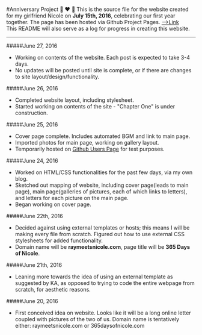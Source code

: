 #Anniversary Project :rabbit: :heart: :pig:
This is the source file for the website created for my girlfriend Nicole on **July 15th, 2016**, celebrating our first year together. The page has been hosted via Github Project Pages. [-->Link](https://yrsong.github.io/Ray-Meets-Nicole)   
This README will also serve as a log for progress in creating this website.

---
#####June 27, 2016
+ Working on contents of the website. Each post is expected to take 3-4 days.
+ No updates will be posted until site is complete, or if there are changes to site layout/design/functionality.

#####June 26, 2016
+ Completed website layout, including stylesheet.
+ Started working on contents of the site - "Chapter One" is under construction.

#####June 25, 2016
+ Cover page complete. Includes automated BGM and link to main page. 
+ Imported photos for main page, working on gallery layout.
+ Temporarily hosted on [Github Users Page](https://yrsong15.github.io/) for test purposes.

#####June 24, 2016
+ Worked on HTML/CSS functionalities for the past few days, via my own blog.
+ Sketched out mapping of website, including cover page(leads to main page), main page(galleries of pictures, each of which links to letters), and letters for each picture on the main page.
+ Began working on cover page.

#####June 22th, 2016
+ Decided against using external templates or hosts; this means I will be making every file from scratch. Figured out how to use external CSS stylesheets for added functionality.
+ Domain name will be **raymeetsnicole.com**, page title will be **365 Days of Nicole**.

#####June 21th, 2016
+ Leaning more towards the idea of using an external template as suggested by KA, as opposed to trying to code the entire webpage from scratch, for aesthetic reasons.    


#####June 20, 2016
+ First conceived idea on website. Looks like it will be a long online letter coupled with pictures of the two of us. Domain name is tentatively either: raymeetsnicole.com or 365daysofnicole.com
